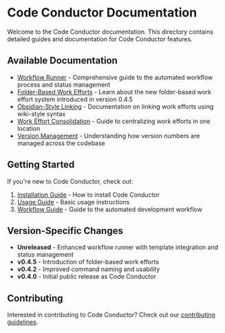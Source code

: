 # Code Conductor Documentation

Welcome to the Code Conductor documentation. This directory contains detailed guides and documentation for Code Conductor features.

## Available Documentation

- [Workflow Runner](workflow_runner.md) - Comprehensive guide to the automated workflow process and status management
- [Folder-Based Work Efforts](folder_based_work_efforts.md) - Learn about the new folder-based work effort system introduced in version 0.4.5
- [Obsidian-Style Linking](obsidian_style_linking.md) - Documentation on linking work efforts using wiki-style syntax
- [Work Effort Consolidation](work_effort_consolidation.md) - Guide to centralizing work efforts in one location
- [Version Management](version_management.md) - Understanding how version numbers are managed across the codebase

## Getting Started

If you're new to Code Conductor, check out:

1. [Installation Guide](../README.md#installation) - How to install Code Conductor
2. [Usage Guide](../README.md#usage) - Basic usage instructions
3. [Workflow Guide](workflow_runner.md) - Guide to the automated development workflow

## Version-Specific Changes

- **Unreleased** - Enhanced workflow runner with template integration and status management
- **v0.4.5** - Introduction of folder-based work efforts
- **v0.4.2** - Improved command naming and usability
- **v0.4.0** - Initial public release as Code Conductor

## Contributing

Interested in contributing to Code Conductor? Check out our [contributing guidelines](../CONTRIBUTING.md).